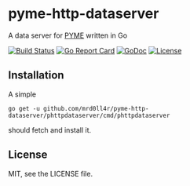 # pyme-http-dataserver
A data server for [PYME] written in Go

[![Build Status](https://travis-ci.org/mrd0ll4r/pyme-http-dataserver.svg?branch=master)](https://travis-ci.org/mrd0ll4r/pyme-http-dataserver)
[![Go Report Card](https://goreportcard.com/badge/github.com/mrd0ll4r/pyme-http-dataserver)](https://goreportcard.com/report/github.com/mrd0ll4r/pyme-http-dataserver)
[![GoDoc](https://godoc.org/github.com/mrd0ll4r/pyme-http-dataserver/phttpdataserver?status.svg)](https://godoc.org/github.com/mrd0ll4r/pyme-http-dataserver/phttpdataserver)
[![License](https://img.shields.io/badge/license-MIT-blue.svg)](https://opensource.org/licenses/MIT)

[PYME]: https://bitbucket.org/david_baddeley/python-microscopy

## Installation
A simple

```
go get -u github.com/mrd0ll4r/pyme-http-dataserver/phttpdataserver/cmd/phttpdataserver
```

should fetch and install it.

## License
MIT, see the LICENSE file.